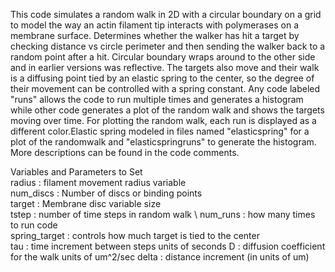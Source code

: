 This code simulates a random walk in 2D with a circular boundary on a grid to model the way an actin filament tip interacts with polymerases on a membrane surface. Determines whether the walker has hit a target by checking distance vs circle perimeter and then sending the walker back to a random point after a hit. Circular boundary wraps around to the other side and in earlier versions was reflective. The targets also move and  their walk is a diffusing point tied by an elastic spring to the center, so the degree of their movement can be controlled with a spring constant. Any code labeled "runs" allows the code to run multiple times and generates a histogram while other code generates a plot of the random walk and shows the targets moving over time. For plotting the random walk, each run is displayed as a different color.Elastic spring modeled in files named "elasticspring" for a plot of the randomwalk and "elasticspringruns" to generate the histogram. 
More descriptions can be found in the code comments.

Variables and Parameters to Set  \
radius     : filament movement radius variable  \
num_discs   : Number of discs or binding points  \
target   : Membrane disc variable size  \
tstep  : number of time steps in random walk \ 
num_runs : how many times to run code  \
spring_target : controls how much target is tied to the center  
tau : time increment between steps units of seconds 
D : diffusion coefficient for the walk units of um^2/sec
delta : distance increment (in units of um)
